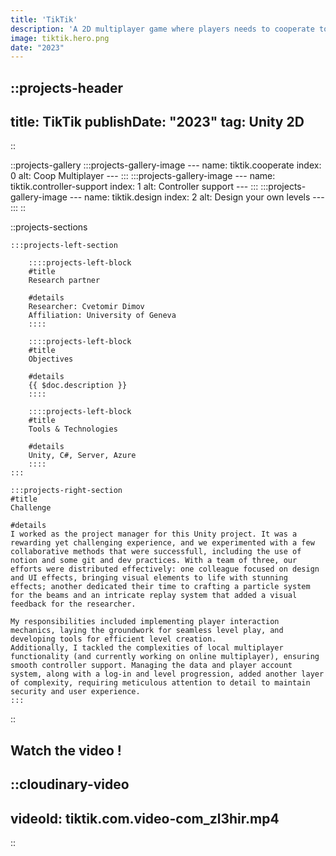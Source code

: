 ```yaml
---
title: 'TikTik'
description: 'A 2D multiplayer game where players needs to cooperate to solve puzzles.'
image: tiktik.hero.png
date: "2023"
---
```


<!-- Project heading and meta info (date, type) -->
::projects-header
---
title: TikTik
publishDate: "2023"
tag: Unity 2D
---
::

<!-- Project gallery -->
::projects-gallery
    :::projects-gallery-image
    ---
    name: tiktik.cooperate
    index: 0
    alt: Coop Multiplayer
    ---
    :::
    :::projects-gallery-image
    ---
    name: tiktik.controller-support
    index: 1
    alt: Controller support
    ---
    :::
    :::projects-gallery-image
    ---
    name: tiktik.design
    index: 2
    alt: Design your own levels
    ---
    :::
::

::projects-sections
<!-- Single project left section details -->
    :::projects-left-section
<!-- . Partner -->
        ::::projects-left-block
        #title
        Research partner

        #details
        Researcher: Cvetomir Dimov  
        Affiliation: University of Geneva
        ::::


<!-- . Objective -->
        ::::projects-left-block
        #title
        Objectives

        #details
        {{ $doc.description }} 
        ::::

<!-- . Tools & Technologies  -->
        ::::projects-left-block
        #title
        Tools & Technologies

        #details
        Unity, C#, Server, Azure  
        ::::
    :::


<!-- . Challenge -->
    :::projects-right-section
    #title
    Challenge

    #details
    I worked as the project manager for this Unity project. It was a rewarding yet challenging experience, and we experimented with a few collaborative methods that were successfull, including the use of notion and some git and dev practices. With a team of three, our efforts were distributed effectively: one colleague focused on design and UI effects, bringing visual elements to life with stunning effects; another dedicated their time to crafting a particle system for the beams and an intricate replay system that added a visual feedback for the researcher. 
    
    My responsibilities included implementing player interaction mechanics, laying the groundwork for seamless level play, and developing tools for efficient level creation. 
    Additionally, I tackled the complexities of local multiplayer functionality (and currently working on online multiplayer), ensuring smooth controller support. Managing the data and player account system, along with a log-in and level progression, added another layer of complexity, requiring meticulous attention to detail to maintain security and user experience.
    :::
::

## Watch the video !

::cloudinary-video
---
videoId: tiktik.com.video-com_zl3hir.mp4
---
::
<!-- Related projects -->